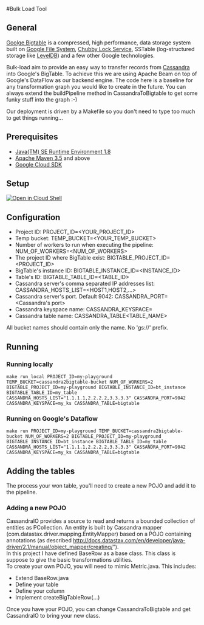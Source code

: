 #Bulk Load Tool

 ## General
[Goolge Bigtable](https://cloud.google.com/bigtable/) is a compressed, high performance, data storage system built on [Google File System](https://en.wikipedia.org/wiki/Google_File_System), [Chubby Lock Service](https://ai.google/research/pubs/pub27897), SSTable (log-structured storage like [LevelDB](https://en.wikipedia.org/wiki/LevelDB)) and a few other Google technologies.

Bulk-load aim to provide an easy way to transfer records from [Cassandra](http://cassandra.apache.org/) into Google's BigTable.
To achieve this we are using Apache Beam on top of Google's DataFlow as our backend engine.
The code here is a baseline for any transformation graph you would like to create in the future. You can always extend the buildPipeline method in CassandraToBigtable to get some funky stuff into the graph :-)

Our deployment is driven by a Makefile so you don't need to type too much to get things running...

## Prerequisites
* [Java(TM) SE Runtime Environment 1.8](https://www.oracle.com/technetwork/java/javase/downloads/index.html)
* [Apache Maven 3.5](https://maven.apache.org/) and above
* [Google Cloud SDK](https://cloud.google.com/sdk/)

## Setup
[![Open in Cloud Shell][shell_img]][shell_link]

[shell_img]: http://gstatic.com/cloudssh/images/open-btn.png
[shell_link]: https://console.cloud.google.com/cloudshell/open?git_repo=https://github.com/doitintl/cassandra-bigtable&page=editor&open_in_editor=README.md

## Configuration
* Project ID: PROJECT_ID=<YOUR_PROJECT_ID>
* Temp bucket: TEMP_BUCKET=<YOUR_TEMP_BUCKET>
* Number of workers to run when executing the pipeline: NUM_OF_WORKERS=<NUM_OF_WORKERS>
* The project ID where BigTable exist: BIGTABLE_PROJECT_ID=<PROJECT_ID>
* BigTable's instance ID: BIGTABLE_INSTANCE_ID=<INSTANCE_ID>
* Table's ID: BIGTABLE_TABLE_ID=<TABLE_ID>
* Cassandra server's comma separated IP addresses list: CASSANDRA_HOSTS_LIST=<HOST1,HOST2,...>
* Cassandra server's port. Default 9042: CASSANDRA_PORT=<Cassandra's port>
* Cassandra keyspace name: CASSANDRA_KEYSPACE=<KEYSPACE>
* Cassandra table name: CASSANDRA_TABLE<TABLE_NAME>

All bucket names should contain only the name. No 'gs://' prefix.

## Running
### Running locally
```
make run_local PROJECT_ID=my-playground TEMP_BUCKET=cassandra2bigtable-bucket NUM_OF_WORKERS=2 BIGTABLE_PROJECT_ID=my-playground BIGTABLE_INSTANCE_ID=bt_instance BIGTABLE_TABLE_ID=my_table CASSANDRA_HOSTS_LIST="1.1.1.1,2.2.2.2,3.3.3.3" CASSANDRA_PORT=9042 CASSANDRA_KEYSPACE=my_ks CASSANDRA_TABLE=bigtable

```

### Running on Google's Dataflow
```
make run PROJECT_ID=my-playground TEMP_BUCKET=cassandra2bigtable-bucket NUM_OF_WORKERS=2 BIGTABLE_PROJECT_ID=my-playground BIGTABLE_INSTANCE_ID=bt_instance BIGTABLE_TABLE_ID=my_table CASSANDRA_HOSTS_LIST="1.1.1.1,2.2.2.2,3.3.3.3" CASSANDRA_PORT=9042 CASSANDRA_KEYSPACE=my_ks CASSANDRA_TABLE=bigtable

```

## Adding the tables
The process your won table, you'll need to create a new POJO and add it to the pipeline.

### Adding a new POJO
CassandraIO provides a source to read and returns a bounded collection of entities as PCollection<Entity>. An entity is built by Cassandra mapper (com.datastax.driver.mapping.EntityMapper) based on a POJO containing annotations (as described http://docs.datastax.com/en/developer/java-driver/2.1/manual/object_mapper/creating/").  
In this project I have defined BaseRow as a base class. This class is suppose to give the basic transformations utilities.  
To create your own POJO, you will need to mimic Metric.java. This includes:  
* Extend BaseRow.java
* Define your table
* Define your column
* Implement createBigTableRow(...)

Once you have your POJO, you can change CassandraToBigtable and get CassandraIO to bring your new class.
